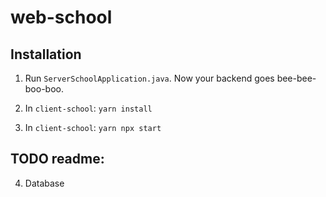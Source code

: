 # web-school

## Installation

1. Run `ServerSchoolApplication.java`. Now your backend goes bee-bee-boo-boo.

2. In `client-school`: `yarn install`

3. In `client-school`: `yarn npx start`

## TODO readme:

4. Database

